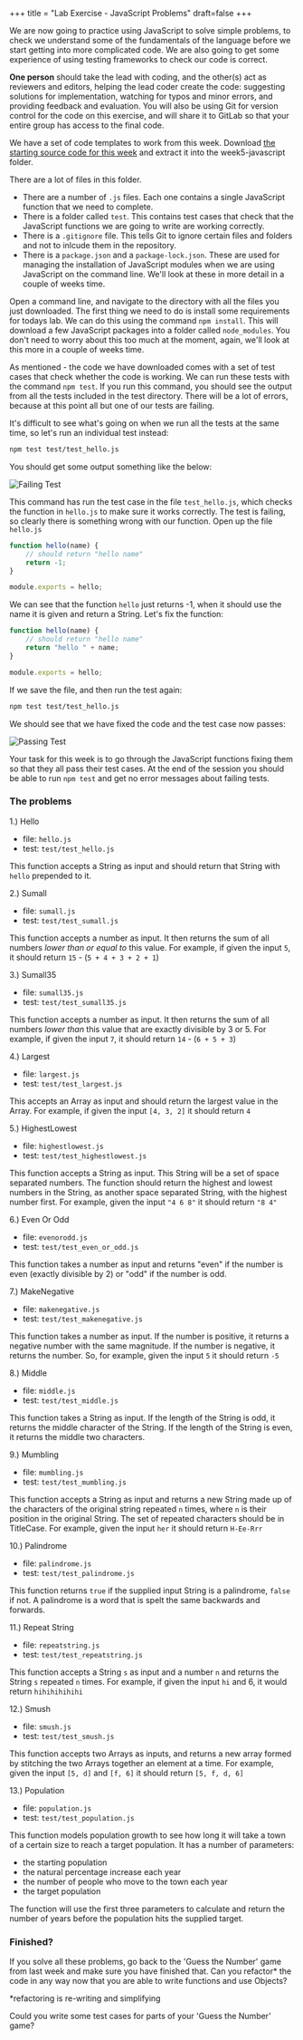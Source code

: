+++
title = "Lab Exercise - JavaScript Problems"
draft=false
+++

We are now going to practice using JavaScript to solve simple problems, to check we understand some of the fundamentals of the language before we start getting into more complicated code. We are also going to get some experience of using testing frameworks to check our code is correct.

**One person** should take the lead with coding, and the other(s) act as reviewers and editors, helping the lead coder create the code: suggesting solutions for implementation, watching for typos and minor errors, and providing feedback and evaluation. You will also be using Git for version control for the code on this exercise, and will share it to GitLab so that your entire group has access to the final code.

We have a set of code templates to work from this week. Download [the starting source code for this week](https://gitlab.cs.cf.ac.uk/cmt112/week5-javascript-programming/-/archive/master/week5-javascript-programming-master.zip) and extract it into the week5-javascript folder.

There are a lot of files in this folder.

-   There are a number of `.js` files. Each one contains a single JavaScript function that we need to complete.
-   There is a folder called `test`. This contains test cases that check that the JavaScript functions we are going to write are working correctly.
-   There is a `.gitignore` file. This tells Git to ignore certain files and folders and not to inlcude them in the repository.
-   There is a `package.json` and a `package-lock.json`. These are used for managing the installation of JavaScript modules when we are using JavaScript on the command line. We'll look at these in more detail in a couple of weeks time.

Open a command line, and navigate to the directory with all the files you just downloaded. The first thing we need to do is install some requirements for todays lab. We can do this using the command `npm install`. This will download a few JavaScript packages into a folder called `node_modules`. You don't need to worry about this too much at the moment, again, we'll look at this more in a couple of weeks time.

As mentioned - the code we have downloaded comes with a set of test cases that check whether the code is working. We can run these tests with the command `npm test`. If you run this command, you should see the output from all the tests included in the test directory. There will be a lot of errors, because at this point all but one of our tests are failing.

It's difficult to see what's going on when we run all the tests at the same time, so let's run an individual test instead:

```bash
npm test test/test_hello.js
```

You should get some output something like the below:

![Failing Test](img/test-hello-fail.png)

This command has run the test case in the file `test_hello.js`, which checks the function in `hello.js` to make sure it works correctly. The test is failing, so clearly there is something wrong with our function. Open up the file `hello.js`

```js
function hello(name) {
    // should return "hello name"
    return -1;
}

module.exports = hello;
```

We can see that the function `hello` just returns -1, when it should use the name it is given and return a String. Let's fix the function:

```js
function hello(name) {
    // should return "hello name"
    return "hello " + name;
}

module.exports = hello;
```

If we save the file, and then run the test again:

```bash
npm test test/test_hello.js
```

We should see that we have fixed the code and the test case now passes:

![Passing Test](img/test-hello-pass.png)

Your task for this week is to go through the JavaScript functions fixing them so that they all pass their test cases. At the end of the session you should be able to run `npm test` and get no error messages about failing tests.

### The problems

1.) Hello

-   file: `hello.js`
-   test: `test/test_hello.js`

This function accepts a String as input and should return that String with `hello` prepended to it.

2.) Sumall

-   file: `sumall.js`
-   test: `test/test_sumall.js`

This function accepts a number as input. It then returns the sum of all numbers _lower than or equal to_ this value. For example, if given the input `5`, it should return `15` - (`5 + 4 + 3 + 2 + 1`)

3.) Sumall35

-   file: `sumall35.js`
-   test: `test/test_sumall35.js`

This function accepts a number as input. It then returns the sum of all numbers _lower than_ this value that are exactly divisible by 3 or 5. For example, if given the input `7`, it should return `14` - (`6 + 5 + 3`)

4.) Largest

-   file: `largest.js`
-   test: `test/test_largest.js`

This accepts an Array as input and should return the largest value in the Array. For example, if given the input `[4, 3, 2]` it should return `4`

5.) HighestLowest

-   file: `highestlowest.js`
-   test: `test/test_highestlowest.js`

This function accepts a String as input. This String will be a set of space separated numbers. The function should return the highest and lowest numbers in the String, as another space separated String, with the highest number first. For example, given the input `"4 6 8"` it should return `"8 4"`

6.) Even Or Odd

-   file: `evenorodd.js`
-   test: `test/test_even_or_odd.js`

This function takes a number as input and returns "even" if the number is even (exactly divisible by 2) or "odd" if the number is odd.

7.) MakeNegative

-   file: `makenegative.js`
-   test: `test/test_makenegative.js`

This function takes a number as input. If the number is positive, it returns a negative number with the same magnitude. If the number is negative, it returns the number. So, for example, given the input `5` it should return `-5`

8.) Middle

-   file: `middle.js`
-   test: `test/test_middle.js`

This function takes a String as input. If the length of the String is odd, it returns the middle character of the String. If the length of the String is even, it returns the middle two characters.

9.) Mumbling

-   file: `mumbling.js`
-   test: `test/test_mumbling.js`

This function accepts a String as input and returns a new String made up of the characters of the original string repeated `n` times, where `n` is their position in the original String. The set of repeated characters should be in TitleCase. For example, given the input `her` it should return `H-Ee-Rrr`

10.) Palindrome

-   file: `palindrome.js`
-   test: `test/test_palindrome.js`

This function returns `true` if the supplied input String is a palindrome, `false` if not. A palindrome is a word that is spelt the same backwards and forwards.

11.) Repeat String

-   file: `repeatstring.js`
-   test: `test/test_repeatstring.js`

This function accepts a String `s` as input and a number `n` and returns the String `s` repeated `n` times. For example, if given the input `hi` and 6, it would return `hihihihihihi`

12.) Smush

-   file: `smush.js`
-   test: `test/test_smush.js`

This function accepts two Arrays as inputs, and returns a new array formed by stitching the two Arrays together an element at a time. For example, given the input `[5, d]` and `[f, 6]` it should return `[5, f, d, 6]`

13.) Population

-   file: `population.js`
-   test: `test/test_population.js`

This function models population growth to see how long it will take a town of a certain size to reach a target population. It has a number of parameters:

-   the starting population
-   the natural percentage increase each year
-   the number of people who move to the town each year
-   the target population

The function will use the first three parameters to calculate and return the number of years before the population hits the supplied target.

### Finished?

If you solve all these problems, go back to the 'Guess the Number' game from last week and make sure you have finished that. Can you refactor\* the code in any way now that you are able to write functions and use Objects?

\*refactoring is re-writing and simplifying

Could you write some test cases for parts of your 'Guess the Number' game?
